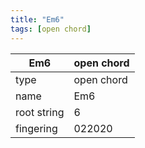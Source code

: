 ```yaml
---
title: "Em6"
tags: [open chord]
---
```


|Em6|open chord|
|---|---|
|type|open chord|
|name|Em6|
|root string|6|
|fingering|022020|
